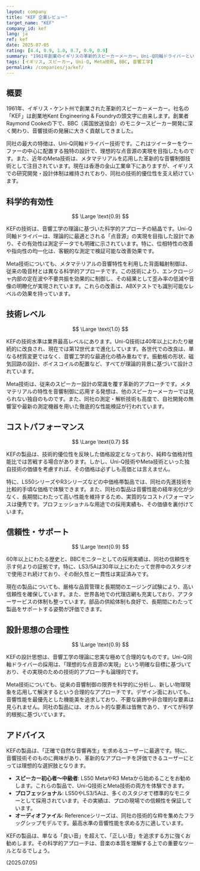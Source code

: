 ```yaml
---
layout: company
title: "KEF 企業レビュー"
target_name: "KEF"
company_id: kef
lang: ja
ref: kef
date: 2025-07-05
rating: [4.4, 0.9, 1.0, 0.7, 0.9, 0.9]
summary: "1961年創業のイギリスの革新的スピーカーメーカー。Uni-Q同軸ドライバーという独自技術で音響業界に革命をもたらし、現在まで技術革新を続けています。BBCモニターLS3/5Aの開発から、最新のMeta技術まで、常に音響工学の最前線を走り続ける企業です。香港の金山工業（GP Acoustics）傘下ながら、イギリスでの設計・研究開発体制を維持し、世界最高水準の音響技術を提供しています。"
tags: [イギリス, スピーカー, Uni-Q, Meta技術, BBC, 音響工学]
permalink: /companies/ja/kef/
---
```


## 概要

1961年、イギリス・ケント州で創業された革新的スピーカーメーカー。社名の「KEF」は創業地Kent Engineering & Foundryの頭文字に由来します。創業者Raymond Cookeの下で、BBC（英国放送協会）のモニタースピーカー開発に深く関わり、音響技術の発展に大きく貢献してきました。

同社の最大の特徴は、Uni-Q同軸ドライバー技術です。これはツイーターをウーファーの中心に配置する独特の設計で、理想的な点音源の実現を目指したものです。また、近年のMeta技術は、メタマテリアルを応用した革新的な音響制御技術として注目されています。現在は香港の金山工業傘下にありますが、イギリスでの研究開発・設計体制は維持されており、同社の技術的優位性を支え続けています。

## 科学的有効性

$$ \Large \text{0.9} $$

KEFの技術は、音響工学の理論に基づいた科学的アプローチの結晶です。Uni-Q同軸ドライバーは、理論的に最適とされる「点音源」の実現を目指した設計であり、その有効性は測定データでも明確に示されています。特に、位相特性の改善や指向性の均一化は、客観的な測定で検証可能な改善効果です。

Meta技術についても、メタマテリアルの音響特性を利用した背面輻射制御は、従来の吸音材とは異なる科学的アプローチです。この技術により、エンクロージャ内部の定在波や不要共振を効果的に制御し、その結果として歪み率の低減や音像の明瞭化が実現されています。これらの改善は、ABXテストでも識別可能なレベルの効果を持っています。

## 技術レベル

$$ \Large \text{1.0} $$

KEFの技術水準は業界最高レベルにあります。Uni-Q技術は40年以上にわたり継続的に改良され、現在では第12世代まで進化しています。各世代での改良は、単なる材質変更ではなく、音響工学的な最適化の積み重ねです。振動板の形状、磁気回路の設計、ボイスコイルの配置など、すべてが理論的背景に基づいて設計されています。

Meta技術は、従来のスピーカー設計の常識を覆す革新的アプローチです。メタマテリアルの特性を音響制御に応用する発想は、他のスピーカーメーカーでは見られない独自のものです。また、同社の測定・解析技術も高度で、自社開発の無響室や最新の測定機器を用いた徹底的な性能検証が行われています。

## コストパフォーマンス

$$ \Large \text{0.7} $$

KEFの製品は、技術的優位性を反映した価格設定となっており、純粋な価格対性能比では苦戦する場合があります。しかし、Uni-Q技術やMeta技術といった独自技術の価値を考慮すれば、その価格は必ずしも高価とは言えません。

特に、LS50シリーズやR3シリーズなどの中価格帯製品では、同社の先進技術を比較的手頃な価格で体験できます。また、同社の製品は音響性能の経年劣化が少なく、長期間にわたって高い性能を維持するため、実質的なコストパフォーマンスは優秀です。プロフェッショナルな用途での採用実績も、その価値を裏付けています。

## 信頼性・サポート

$$ \Large \text{0.9} $$

60年以上にわたる歴史と、BBCモニターとしての採用実績は、同社の信頼性を示す何よりの証拠です。特に、LS3/5Aは30年以上にわたって世界中のスタジオで使用され続けており、その耐久性と一貫性は実証済みです。

現在の製品についても、厳格な品質管理と長期間のエージング試験により、高い信頼性を確保しています。また、世界各地での代理店網も充実しており、アフターサービスの体制も整っています。部品の供給体制も良好で、長期間にわたって製品をサポートする姿勢が評価できます。

## 設計思想の合理性

$$ \Large \text{0.9} $$

KEFの設計思想は、音響工学の理論に忠実な極めて合理的なものです。Uni-Q同軸ドライバーの採用は、「理想的な点音源の実現」という明確な目標に基づいており、その実現のための技術的アプローチも論理的です。

Meta技術についても、従来の音響制御の限界を科学的に分析し、新しい物理現象を応用して解決するという合理的なアプローチです。デザイン面においても、音響性能を最優先とした機能美を追求しており、不要な装飾や非合理的な要素は見られません。同社の製品には、オカルト的な要素は皆無であり、すべてが科学的根拠に基づいています。

## アドバイス

KEFの製品は、「正確で自然な音響再生」を求めるユーザーに最適です。特に、音響技術そのものに興味があり、革新的なアプローチを評価できるユーザーにとっては理想的な選択肢となります。

- **スピーカー初心者〜中級者**: LS50 MetaやR3 Metaから始めることをお勧めします。これらの製品で、Uni-Q技術とMeta技術の両方を体験できます。
- **プロフェッショナル**: LS50やLS3/5Aは、多くのスタジオで標準的なモニターとして採用されています。その実績は、プロの現場での信頼性を保証しています。
- **オーディオファイル**: Referenceシリーズは、同社の技術的な粋を集めたフラッグシップモデルです。最高水準の音響性能を求める方に適しています。

KEFの製品は、単なる「良い音」を超えて、「正しい音」を追求する方に強くお勧めします。その科学的アプローチは、音楽の本質を理解する上での重要なツールとなるでしょう。

(2025.07.05)
